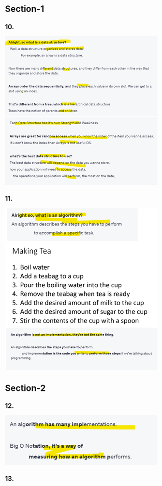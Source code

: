 # Section-1
## 10.
![alt text](image.png)![alt text](image-1.png)
## 11.
![alt text](image-4.png)![alt text](image-2.png)
# Section-2
## 12.
![alt text](image-3.png)
## 13.
